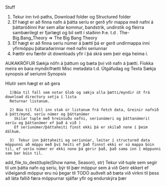 Stuff 


1. Tekur inn tvö paths, Download folder og Structured folder
2. Ef hægt er að finna nafn á þátta seríu er gerð yfir mappa með nafni á þáttaröðinni
Þar sem allar kommur, bandstrik, undirstik og fleirra sambærilegt er fjarlægt og bil sett í staðinn
Þ.e. t.d . The-Big.Bang_Theory => The Big Bang Theory
3. Ef hægt er að finna seríu númer á þætti þá er gerð undirmappa inní yfirmöppu þátaraðarinnar með nafni seríunnar 
4. Þættir eru færðir út downloads yfir í þá skrá sem þeir eiga heima í.


AUKAKRÖFUR
Sækja nöfn á þáttum og bæta því við nafn á þætti.
Flokka meira en bara myndir/Þætti
Misc metadata t.d. Útgáfudag og Texta
Sækja synopsis af seríunni
Synopsis





Hlutir sem hægt er að gera 


      1)Búa til fall sem notar Glob og sækja alla þætti/myndir út frá download directory setja í lista
      Returnar listanum.
      
      2) Búa til fall inn stak úr listanum frá fetch data, Greinir nafnið á þátt/mynd, seríu númer og þáttanúmer
	    Skilar tuple með hreinsuðu nafni, seríunúmeri og þáttanúmeri( seríu og þáttanúmer ef það á við )
	    Ef seríunúmer/þáttaheiti finst ekki þá er skilað none í þeim dálkum.
      
      3)  Tekur inn þáttaheiti og seríunúar, leitar í structured data möppunni að möppu með því heiti ef það finnst ekki er sú mappa búin til, ef seríu númer er ekki none þá gerir það, það sama inn í möppunni sem bar búin til.



add_file_to_dest(tuple(Show name, Season), str)
	Tekur við tuple sem segir til um þátta nafn og seríu, býr til þær möppur sem á við
	Gerir ekkert ef viðeigandi möppur eru nú þegar til
	TODO auðvelt að bæta við virkni til þess að láta fallið færa möppurnar sjálfar yfir og endurskýra þær 
